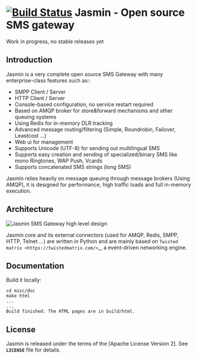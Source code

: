 [![Build Status](https://travis-ci.org/fourat/jasmin.png)](https://travis-ci.org/fourat/jasmin)
Jasmin - Open source SMS gateway
================================
Work in progress, no stable releases yet


Introduction
------------
Jasmin is a very complete open source SMS Gateway with many enterprise-class features such as::
* SMPP Client / Server
* HTTP Client / Server
* Console-based configuration, no service restart required
* Based on AMQP broker for store&forward mechanisms and other queuing systems
* Using Redis for in-memory DLR tracking
* Advanced message routing/filtering (Simple, Roundrobin, Failover, Leastcost ...)
* Web ui for management
* Supports Unicode (UTF-8) for sending out multilingual SMS
* Supports easy creation and sending of specialized/binary SMS like mono Ringtones, WAP Push, Vcards
* Supports concatenated SMS strings (long SMS)

Jasmin relies heavily on message queuing through message brokers (Using AMQP), it is designed for performance, 
high traffic loads and full in-memory execution.

Architecture
------------

![Jasmin SMS Gateway high level design](https://github.com/jookies/jasmin/raw/master/misc/doc/sources/resources/architecture/hld.png)

Jasmin core and its external connectors (used for AMQP, Redis, SMPP, HTTP, Telnet ...) are written in Python 
and are mainly based on `Twisted matrix <https://twistedmatrix.com/>`_, a event-driven networking engine.

Documentation
-------------

Build it locally:

```
cd misc/doc
make html
...
...
Build finished. The HTML pages are in build/html.
```

License
-------
Jasmin is released under the terms of the [Apache License Version 2]. See **`LICENSE`** file for details.